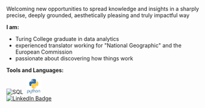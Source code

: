 Welcoming new opportunities to spread knowledge and insights in a sharply precise, deeply grounded, aesthetically pleasing and truly impactful way

<b>I am:</b>
- Turing College graduate in data analytics
- experienced translator working for "National Geographic" and the European Commission
- passionate about discovering how things work

<b>Tools and Languages:</b>
<div>
  <img src="https://github.com/redbooth/free-file-icons/blob/master/512px/sql.png" title="SQL" alt="SQL" width="40" height="40"/>&nbsp;
  <img src="https://github.com/devicons/devicon/blob/master/icons/python/python-original-wordmark.svg" title="Python"  alt="Python" width="40" height="40"/>&nbsp;
  
</div>
  
<div id="badges">
  <a href="https://www.linkedin.com/in/alvyda-stepavi%C4%8Di%C5%ABt%C4%97-7479a976/">
    <img src="https://img.shields.io/badge/LinkedIn-blue?style=for-the-badge&logo=linkedin&logoColor=white" alt="LinkedIn Badge"/>
  </a>
</div>
